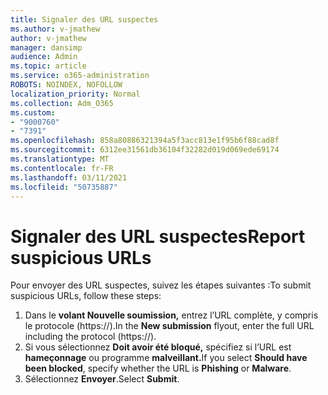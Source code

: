 ```yaml
---
title: Signaler des URL suspectes
ms.author: v-jmathew
author: v-jmathew
manager: dansimp
audience: Admin
ms.topic: article
ms.service: o365-administration
ROBOTS: NOINDEX, NOFOLLOW
localization_priority: Normal
ms.collection: Adm_O365
ms.custom:
- "9000760"
- "7391"
ms.openlocfilehash: 858a80886321394a5f3acc813e1f95b6f88cad8f
ms.sourcegitcommit: 6312ee31561db36104f32282d019d069ede69174
ms.translationtype: MT
ms.contentlocale: fr-FR
ms.lasthandoff: 03/11/2021
ms.locfileid: "50735887"
---
```

# <a name="report-suspicious-urls"></a><span data-ttu-id="78ca3-102">Signaler des URL suspectes</span><span class="sxs-lookup"><span data-stu-id="78ca3-102">Report suspicious URLs</span></span>

<span data-ttu-id="78ca3-103">Pour envoyer des URL suspectes, suivez les étapes suivantes :</span><span class="sxs-lookup"><span data-stu-id="78ca3-103">To submit suspicious URLs, follow these steps:</span></span>

1. <span data-ttu-id="78ca3-104">Dans le **volant Nouvelle soumission,** entrez l’URL complète, y compris le protocole (https://).</span><span class="sxs-lookup"><span data-stu-id="78ca3-104">In the **New submission** flyout, enter the full URL including the protocol (https://).</span></span>
2. <span data-ttu-id="78ca3-105">Si vous sélectionnez **Doit avoir été bloqué,** spécifiez si l’URL est **hameçonnage** ou programme **malveillant.**</span><span class="sxs-lookup"><span data-stu-id="78ca3-105">If you select **Should have been blocked**, specify whether the URL is **Phishing** or **Malware**.</span></span>
3. <span data-ttu-id="78ca3-106">Sélectionnez **Envoyer**.</span><span class="sxs-lookup"><span data-stu-id="78ca3-106">Select **Submit**.</span></span>
